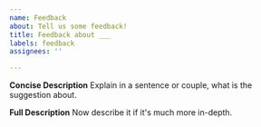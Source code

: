 ```yaml
---
name: Feedback
about: Tell us some feedback!
title: Feedback about ___
labels: feedback
assignees: ''

---
```


**Concise Description**
Explain in a sentence or couple, what is the suggestion about.

**Full Description**
Now describe it if it's much more in-depth.
